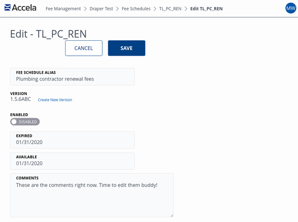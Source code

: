 <!DOCTYPE html>
<html>
<style>
body{
    font-family: "Open Sans",sans-serif;
    margin:0;
    padding:0;
}
.accelaheader{
    position:fixed;
    display:flex;
    align-content:space-between;
    justify-content:center;
    align-items:center;
    height: 55px;
    width:100%;
    border-bottom: 1px solid #414A56;
    padding:0px 14px;
    z-index:999;
}
.breadcrumbs{
    display:flex;
    flex-grow: 2;
    justify-content:flex-start;
    margin-left:20px;
    align-items:center;
}
.breadcrumbs a{
    color: #414A56;
    padding:10px;
}
.breadcrumbs img{
    height: 14px;
}
.logo{
    display:flex;
    align-items:center;
    padding-bottom: 7px;
}
.logo img{
    height:22px;
}
.usericon img{
height:38px;
}
.title{
    height:58px;
    font-size:32px;
    margin:0;
    color: #414B58;
    display:inline-block;
    justify-content: space-between;
    width:90%;
    padding: 87px 32px 0px 32px;
    position:relative;
}
.title a{
  color:#414B58;
  text-decoration:none;
  float:left;
}
.buttoncontainer{
  height:50px;
  display:flex;
  align-items:center;
  float:right;
}
.buttonprimary{
  height:50px;
  background:#014085;
  color:white;
  font-family:"Open Sans";
  font-weight:bold;
  font-size:16px;
  text-transform: uppercase;
  cursor: pointer;
  border-radius:4px;
  padding:0px 20px 0px 20px;
  margin: 0px 18px;
  min-width:120px;
  border:none;
}
.buttonprimary:hover{
    background:#003772;
}
.buttonsecondary{
  height:50px;
  background:white;
  color:#002C76;
  font-family:"Open Sans";
  font-weight:normal;
  font-size:16px;
  text-transform: uppercase;
  cursor: pointer;
  border-radius:4px;
  border: 1px solid #014085;
  padding:0px 20px 0px 20px;
  min-width:120px;
}
.buttonsecondary:hover{
    background:#F2F5F9;
}
.meta{
    width:100%;
    padding:0px 32px;
    margin:70px 0px 0px 0px;
    display: block;
    position:static;
}
.formfieldwrapper{
    width:100%;
    height:56px;
    margin:12px 0px;
}
.input{
    height: 54px;
    background: #F9FAFB;
    border: 1px solid #E7E5E4;
    border-radius:4px;
    margin:0;
    display:inline-block;
    position:absolute;
    width:400px;
}
.input:focus-within{
    border:1px solid #17A1D1;
}
.input label{
    text-transform:uppercase;
    color:#000000;
    letter-spacing: .25pt;
    font-size:12px;
    font-family:'Open Sans';
    font-weight:bold;
    vertical-align:top;
    position:relative;
    top:5px;
    left:19px;
}
.input input{
    color:#414a56;
    font-family:'Open Sans';
    font-size:16px;
    line-height:25px;
    margin:0;
    padding:0;
    border:none;
    background:transparent;
    position:relative;
    top:3px;
    left:19px;
    outline:none;
    width:400px;
}
#focus-example > .extra {
  display: none;
}
#focus-example:focus > .extra {
  display: block;
}
.readonlywithbutton{
    display:inline;
}
.readonlywrapper{
    height: 54px;
    background: transparent;
    border: none;
    border-radius:4px;
    margin:0;
    display:inline-block;
}
.readonlywrapper label{
    text-transform:uppercase;
    color:#000000;
    letter-spacing: .25pt;
    font-size:12px;
    font-family:'Open Sans';
    font-weight:bold;
    vertical-align:top;
    position:relative;
    top:6px;
    left:1px;
}
.readonlywrapper a{
    color:#414a56;
    font-family:'Open Sans';
    font-size:16px;
    line-height:25px;
    margin:0;
    padding:0;
    border:none;
    background:transparent;
    position:relative;
    top:1px;
    left:1px;
    outline:none;
    pointer-events: none;
}
.tinybutton{
    font-size:12px;
    background:transparent;
    border:none;
    color:#0052aa;
    border-radius:4px;
    height:30px;
    margin: 0px 0px 0px 18px;
    cursor: pointer;
    position:absolute;
    font-family:'Open Sans';
}
.tinybutton:hover{
    background:#f2f5f9;
}
.readonlywrapper{
    height: 54px;
    background: transparent;
    border: none;
    border-radius:4px;
    margin:0;
    display:inline-block;
}
.readonlywrapper label{
    text-transform:uppercase;
    color:#000000;
    letter-spacing: .25pt;
    font-size:12px;
    font-family:'Open Sans';
    font-weight:bold;
    vertical-align:top;
    position:relative;
    top:6px;
    left:1px;
}
.switch {
  position: relative;
  display: inline-block;
  width: 95px;
  height: 24px;
  margin-bottom:12px;
}
.switch input { 
  opacity: 0;
  width: 0;
  height: 0;
}
.slider {
  position: absolute;
  cursor: pointer;
  top: 0;
  left: 0;
  right: 0;
  bottom: 0;
  background-color: #9696A1;
  -webkit-transition: .4s;
  transition: .4s;
  border-radius: 34px;
  font-weight:normal;
  font-size:12px;
}
.slider:before {
  position: absolute;
  content: "";
  height: 16px;
  width: 16px;
  left: 4px;
  bottom: 4px;
  background-color: white;
  -webkit-transition: .4s;
  transition: .4s;
  border-radius: 50%;
}
input:checked + .slider {
  background-color: #002C76;
}
.slider:after
{
 content:'DISABLED';
 color: white;
 display: block;
 position: absolute;
 transform: translate(-50%,-50%);
 top: 50%;
 left:60%;
 font-size: 12px;
 font-family: 'Open Sans';
}
input:checked + .slider:after
{  
  content:'ENABLED';
  right:-50px;
}
input:checked + .slider:before {
  -webkit-transform: translateX(70px);
  -ms-transform: translateX(70px);
  transform: translateX(70px);
}
.freetextwrapper{
    width:100%;
    margin:12px 0px;
}
.freetext{
    width:auto;
    height:auto;
    margin:0px;
    padding:0px;
}
.freetext label{
    text-transform:uppercase;
    color:#000000;
    letter-spacing: .25pt;
    font-size:12px;
    font-family:'Open Sans';
    font-weight:bold;
    position:relative;
    display:block;
    top:6px;
    left:20px;
    z-index:999;
    width:400px;
}
.freetext textarea{
    background: #F9FAFB;
    border: 1px solid #E7E5E4;
    border-radius:4px;
    margin:0;
    padding:26px 19px;
    position:relative;
    z-index:1;
    top: -18px;
    font-size:16px;
    color:#414a56;
    font-family:'Open Sans';
    min-width:200px;
    max-width: 90vw;
    min-height: 56px;
    max-height: 80vh;
}
.freetext textarea:focus{
    outline:1px solid #17A1D1;
}
</style>
<body>
    <div class="accelaheader">
        <div class="logo">
            <img src="Accela_Logo_RGB.png">
        </div>
        <div class="breadcrumbs">
            <a>Fee Management</a>
            <img src="Fill 304.png">
            <a>Draper Test</a>
            <img src="Fill 304.png">
            <a>Fee Schedules</a>
            <img src="Fill 304.png">
            <a>TL_PC_REN</a>
            <img src="Fill 304.png">
            <a style="font-weight:bolder;">Edit TL_PC_REN</a>
        </div>
        <div class="usericon">
            <img src="Group.png">
        </div>
    </div>  
    <div class="title">
        <a>Edit - TL_PC_REN</a>
        <div class="buttoncontainer">
            <button class="buttonsecondary">cancel</button>
            <button class="buttonprimary">save</button>
        </div>
    </div>
    <div class="meta">
        <div class="formfieldwrapper">  
            <div class="input">
                <label>fee schedule alias</label>
                <br>
                <input value="Plumbing contractor renewal fees">
            </div>
        </div> 
        <div class="formfieldwrapper">  
            <div class="readonlywrapper">
                <label>version</label>
                <br>
                <div class="readonlywithbutton">
                    <a>1.5.6ABC</a>
                    <button class="tinybutton">Create New Version</button>
                </div>
            </div>
        </div>
        <div class="formfieldwrapper"> 
            <div class="readonlywrapper">
                <label>enabled</label>
                <br>
                <label class="switch">
                <input type="checkbox">
                <span class="slider"></span>
                </label>
            </div> 
        </div> 
        <div class="formfieldwrapper">  
            <div class="input">
                <label>expired</label>
                <br>
                <input value="01/31/2020">
            </div>
        </div> 
        <div class="formfieldwrapper">  
            <div class="input">
                <label>available</label>
                <br>
                <input value="01/31/2020">
            </div>
        </div> 
        <div class="freetextwrapper">  
            <div class="freetext">
                <label>comments</label>
                <textarea rows="4" cols="50">These are the comments right now. Time to edit them buddy!</textarea>
            </div>
        </div> 
    </div>
</body>
</html>
